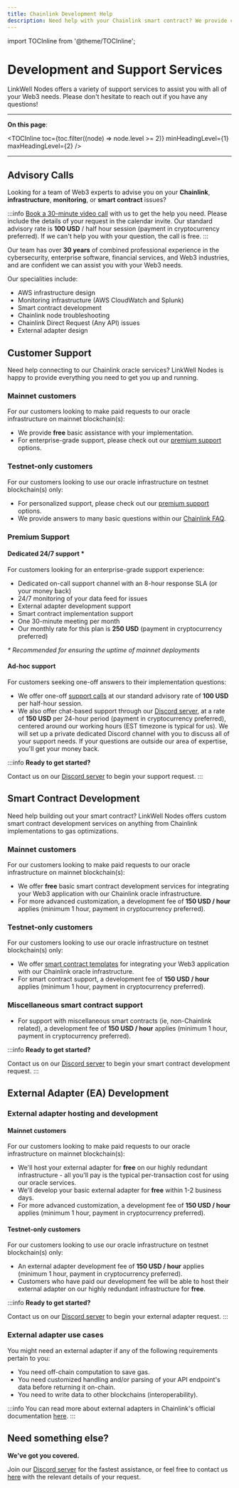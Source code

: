 ```yaml
---
title: Chainlink Development Help
description: Need help with your Chainlink smart contract? We provide custom data feeds, external adapter support, and Chainlink infrastructure / monitoring / security support. 
---
```


import TOCInline from '@theme/TOCInline';

# Development and Support Services

LinkWell Nodes offers a variety of support services to assist you with all of your Web3 needs. Please don't hesitate to reach out if you have any questions!

---

**On this page**:

<TOCInline
  toc={toc.filter((node) => node.level >= 2)}
  minHeadingLevel={1}
  maxHeadingLevel={2}
/>

---

## Advisory Calls

Looking for a team of Web3 experts to advise you on your **Chainlink**, **infrastructure**, **monitoring**, or **smart contract** issues? 

:::info
[Book a 30-minute video call](https://calendly.com/linkwell-nodes) with us to get the help you need. Please include the details of your request in the calendar invite. Our standard advisory rate is **100 USD** / half hour session (payment in cryptocurrency preferred). If we can't help you with your question, the call is free.
:::

Our team has over **30 years** of combined professional experience in the cybersecurity, enterprise software, financial services, and Web3 industries, and are confident we can assist you with your Web3 needs.

Our specialities include:

- AWS infrastructure design
- Monitoring infrastructure (AWS CloudWatch and Splunk)
- Smart contract development
- Chainlink node troubleshooting
- Chainlink Direct Request (Any API) issues
- External adapter design

## Customer Support

Need help connecting to our Chainlink oracle services? LinkWell Nodes is happy to provide everything you need to get you up and running.

### Mainnet customers

For our customers looking to make paid requests to our oracle infrastructure on mainnet blockchain(s):

* We provide **free** basic assistance with your implementation.
* For enterprise-grade support, please check out our [premium support](#premium-support) options. 

### Testnet-only customers

For our customers looking to use our oracle infrastructure on testnet blockchain(s) only:

* For personalized support, please check out our [premium support](#premium-support) options. 
* We provide answers to many basic questions within our [Chainlink FAQ](/knowledgebase/FAQ).

### Premium Support

#### Dedicated 24/7 support *

For customers looking for an enterprise-grade support experience:

* Dedicated on-call support channel with an 8-hour response SLA (or your money back)
* 24/7 monitoring of your data feed for issues 
* External adapter development support
* Smart contract implementation support
* One 30-minute meeting per month
* Our monthly rate for this plan is **250 USD** (payment in cryptocurrency preferred)

*\* Recommended for ensuring the uptime of mainnet deployments*

#### Ad-hoc support

For customers seeking one-off answers to their implementation questions:

* We offer one-off [support calls](#advisory-calls) at our standard advisory rate of **100 USD** per half-hour session.
* We also offer chat-based support through our [Discord server](https://discord.gg/Xs6SjqVPUA), at a rate of **150 USD** per 24-hour period (payment in cryptocurrency preferred), centered around our working hours (EST timezone is typical for us). We will set up a private dedicated Discord channel with you to discuss all of your support needs. If your questions are outside our area of expertise, you'll get your money back.

:::info
**Ready to get started?** 

Contact us on our [Discord server](https://discord.gg/Xs6SjqVPUA) to begin your support request.
:::

## Smart Contract Development

Need help building out your smart contract? LinkWell Nodes offers custom smart contract development services on anything from Chainlink implementations to gas optimizations.

### Mainnet customers

For our customers looking to make paid requests to our oracle infrastructure on mainnet blockchain(s):

* We offer **free** basic smart contract development services for integrating your Web3 application with our Chainlink oracle infrastructure.
* For more advanced customization, a development fee of **150 USD / hour** applies (minimum 1 hour, payment in cryptocurrency preferred).

### Testnet-only customers

For our customers looking to use our oracle infrastructure on testnet blockchain(s) only:

* We offer [smart contract templates](/services/direct-request-jobs/testnets) for integrating your Web3 application with our Chainlink oracle infrastructure.
* For smart contract support, a development fee of **150 USD / hour** applies (minimum 1 hour, payment in cryptocurrency preferred).

### Miscellaneous smart contract support

* For support with miscellaneous smart contracts (ie, non-Chainlink related), a development fee of **150 USD / hour** applies (minimum 1 hour, payment in cryptocurrency preferred).

:::info
**Ready to get started?** 

Contact us on our [Discord server](https://discord.gg/Xs6SjqVPUA) to begin your smart contract development request.
:::

## External Adapter (EA) Development

### External adapter hosting and development

#### Mainnet customers

For our customers looking to make paid requests to our oracle infrastructure on mainnet blockchain(s):

* We'll host your external adapter for **free** on our highly redundant infrastructure - all you'll pay is the typical per-transaction cost for using our oracle services.
* We'll develop your basic external adapter for **free** within 1-2 business days. 
* For more advanced customization, a development fee of **150 USD / hour** applies (minimum 1 hour, payment in cryptocurrency preferred).

#### Testnet-only customers

For our customers looking to use our oracle infrastructure on testnet blockchain(s) only:

* An external adapter development fee of **150 USD / hour** applies (minimum 1 hour, payment in cryptocurrency preferred).
* Customers who have paid our development fee will be able to host their external adapter on our highly redundant infrastructure for **free**.

:::info
**Ready to get started?** 

Contact us on our [Discord server](https://discord.gg/Xs6SjqVPUA) to begin your external adapter request.
:::

### External adapter use cases

You might need an external adapter if any of the following requirements pertain to you:

* You need off-chain computation to save gas.
* You need customized handling and/or parsing of your API endpoint's data before returning it on-chain.
* You need to write data to other blockchains (interoperability).

:::info
You can read more about external adapters in Chainlink's official documentation [here](https://docs.chain.link/chainlink-nodes/external-adapters/external-adapters).
:::

## Need something else?

**We've got you covered.**

Join our [Discord server](https://discord.gg/Xs6SjqVPUA) for the fastest assistance, or feel free to contact us [here](https://linkwellnodes.io/#contact-us "Contact LinkWell Nodes") with the relevant details of your request.